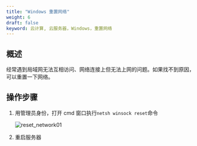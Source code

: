 ```yaml
---
title: "Windows 重置网络"
weight: 6
draft: false
keyword: 云计算, 云服务器，Windows，重置网络
---
```


## 概述

经常遇到局域网无法互相访问、网络连接上但无法上网的问题。如果找不到原因，可以重置一下网络。

## 操作步骤

1. 用管理员身份，打开 cmd 窗口执行`netsh winsock reset`命令

   ![reset_network01](../../../_images/reset_network01.jpg)

2. 重启服务器





